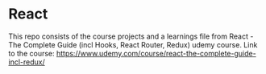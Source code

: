 # React
This repo consists of the course projects and a learnings file from React - The Complete Guide (incl Hooks, React Router, Redux) udemy course.
Link to the course: https://www.udemy.com/course/react-the-complete-guide-incl-redux/
